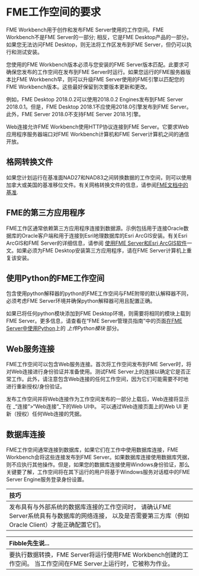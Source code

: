 # FME工作空间的要求

FME Workbench用于创作和发布FME Server使用的工作空间。FME Workbench不是FME Server的一部分; 相反，它是FME Desktop产品的一部分。如果您无法访问FME Desktop，则无法将工作区发布到FME Server，但仍可以执行和测试安装。

您使用的FME Workbench版本必须与您安装的FME Server版本匹配。此要求可确保您发布的工作空间在发布到FME Server时运行。如果您运行的FME服务器版本比FME Workbench早，则可以升级FME Server使用的FME引擎以匹配您的FME Workbench版本。这些最好保留到次要版本更新和更改。

例如，FME Desktop 2018.0.2可以使用2018.0.2 Engines发布到FME Server 2018.0.1。但是，FME Desktop 2018.1不应使用2018.0引擎发布到FME Server。此外，FME Server 2018.0不支持FME Server 2018.1引擎。

Web连接允许FME Workbench使用HTTP协议连接到FME Server。它要求Web应用程序服务器端口对FME Workbench计算机和FME Server计算机之间的通信开放。

## 格网转换文件

如果您计划运行在基准面NAD27和NAD83之间转换数据的工作空间，则可以使用加拿大或美国的基准移位文件。有关网格转换文件的信息，请参阅[FME文档中的基准](http://docs.safe.com/fme/html/FME_Desktop_Documentation/FME_Workbench/CoordSys/Datums_in_FME.htm).

## FME的第三方应用程序

FME工作区通常依赖第三方应用程序连接到数据源。示例包括用于连接Oracle数据库的Oracle客户端和用于连接到Esri地理数据库的Esri ArcGIS安装。有关Esri ArcGIS和FME Server的详细信息，请参阅 [使用FME Server和Esri ArcGIS软件](https://knowledge.safe.com/articles/24153/using-fme-server-with-esri-software.html)一文。如果必须为FME Desktop安装第三方应用程序，请在FME Server计算机上重复该安装。

## 使用Python的FME工作空间

包含使用python解释器的python的FME工作空间与FME附带的默认解释器不同，必须考虑FME Server环境并确保python解释器可用且配置正确。

如果已将任何python模块添加到FME Desktop环境，则需要将相同的模块上载到FME Server。更多信息，请查看在“FME Server管理员指南”中的页面[在FME Server中使用Python](https://docs.safe.com/fme/html/FME_Server_Documentation/Content/AdminGuide/Using-Python-with-FME_Server.htm)上的 _上传Python模块_ 部分。

## Web服务连接

FME工作空间可以包含Web服务连接。首次将工作空间发布到FME Server时，将对Web连接进行身份验证并准备使用。测试FME Server上的连接以确定它是否正常工作。此外，请注意包含Web连接的任何工作空间，因为它们可能需要不时地进行重新授权/身份验证。

发布工作空间并将Web连接作为工作空间发布的一部分上载后，Web连接将显示在 _“连接”&gt;“Web连接”_下的Web UI中。 可以通过Web连接页面上的Web UI 更新（授权）任何Web连接的凭据。

## 数据库连接

FME工作空间通常连接到数据库，如果它们在工作中使用数据库连接，FME Workbench会将这些连接发布到FME Server。如果数据库连接使用数据库凭据，则不应执行其他操作。但是，如果您的数据库连接使用Windows身份验证，那么关键要了解，工作空间将在其下运行的用户将基于Windows服务对话框中的FME Server Engine服务登录身份设置。

|  技巧 |
| :--- |
|  发布具有与外部系统的数据库连接的工作空间时， 请确认FME Server系统具有与数据库的网络连接， 以及是否需要第三方库（例如Oracle Client）才能正确配置它们。  |

|  Fibble先生说... |
| :--- |
|  要执行数据转换，FME Server将运行使用FME Workbench创建的工作空间。 当工作空间在FME Server上运行时，它被称为作业。 |


